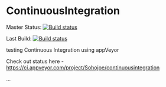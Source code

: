 # ContinuousIntegration
Master Status: [![Build status](https://ci.appveyor.com/api/projects/status/xoly5ufr7oltmqwb/branch/master?svg=true&retina=true)](https://ci.appveyor.com/project/Sohojoe/continuousintegration/branch/master)

Last Build: [![Build status](https://ci.appveyor.com/api/projects/status/xoly5ufr7oltmqwb?svg=true&retina=true)](https://ci.appveyor.com/project/Sohojoe/continuousintegration)

testing Continuous Integration using appVeyor

Check out status here - https://ci.appveyor.com/project/Sohojoe/continuousintegration

...



